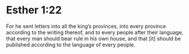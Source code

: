 # Esther 1:22

For he sent letters into all the king’s provinces, into every province according to the writing thereof, and to every people after their language, that every man should bear rule in his own house, and that [it] should be published according to the language of every people.